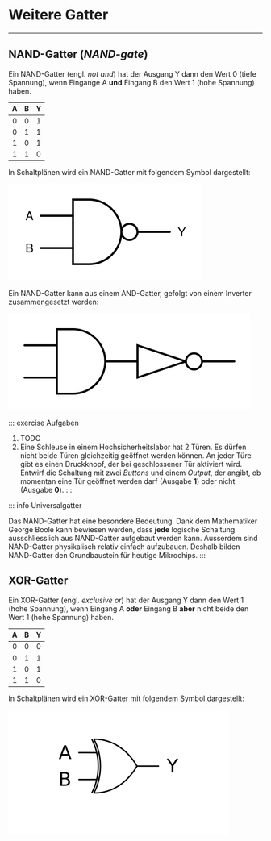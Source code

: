 # Weitere Gatter
---

## NAND-Gatter (*NAND-gate*)

Ein NAND-Gatter (engl. *not and*) hat der Ausgang Y dann den Wert 0 (tiefe Spannung), wenn Eingange A **und** Eingang B den Wert 1 (hohe Spannung) haben.

|  A  |  B  |  Y  |
|:---:|:---:|:---:|
|  0  |  0  |  1  |
|  0  |  1  |  1  |
|  1  |  0  |  1  |
|  1  |  1  |  0  |

In Schaltplänen wird ein NAND-Gatter mit folgendem Symbol dargestellt:

![Symbol für ein NAND-Gatter](./nand-gate.svg)

<VueCircuit id="rothe-nand-gate"/>

Ein NAND-Gatter kann aus einem AND-Gatter, gefolgt von einem Inverter zusammengesetzt werden:

![](./nand-circuit.svg)

::: exercise Aufgaben
1. TODO
2. Eine Schleuse in einem Hochsicherheitslabor hat 2 Türen. Es dürfen nicht beide Türen gleichzeitig geöffnet werden können. An jeder Türe gibt es einen Druckknopf, der bei geschlossener Tür aktiviert wird. Entwirf die Schaltung mit zwei _Buttons_ und einem _Output_, der angibt, ob momentan eine Tür geöffnet werden darf (Ausgabe **1**) oder nicht (Ausgabe **0**).
:::

::: info Universalgatter

Das NAND-Gatter hat eine besondere Bedeutung. Dank dem Mathematiker George Boole kann bewiesen werden, dass **jede** logische Schaltung ausschliesslich aus NAND-Gatter aufgebaut werden kann. Ausserdem sind NAND-Gatter physikalisch relativ einfach aufzubauen. Deshalb bilden NAND-Gatter den Grundbaustein für heutige Mikrochips.
:::

## XOR-Gatter

Ein XOR-Gatter (engl. *exclusive or*) hat der Ausgang Y dann den Wert 1 (hohe Spannung), wenn Eingang A **oder** Eingang B **aber** nicht beide den Wert 1 (hohe Spannung) haben.

|  A  |  B  |  Y  |
|:---:|:---:|:---:|
|  0  |  0  |  0  |
|  0  |  1  |  1  |
|  1  |  0  |  1  |
|  1  |  1  |  0  |

In Schaltplänen wird ein XOR-Gatter mit folgendem Symbol dargestellt:

![Symbol für ein XOR-Gatter](./xor-gate.svg)

<VueCircuit id="rothe-xor-gate"/>
